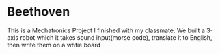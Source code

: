 # Beethoven
This is a Mechatronics Project I finished with my classmate. We built a 3-axis robot which it takes sound input(morse code), translate it to English, then write them on a whtie board
